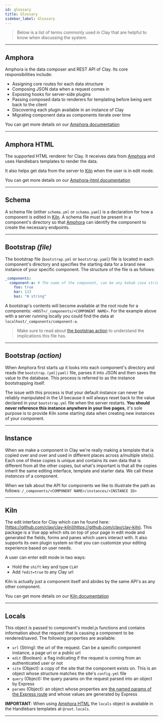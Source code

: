 ```yaml
---
id: glossary
title: Glossary
sidebar_label: Glossary
---
```


> Below is a list of terms commonly used in Clay that are helpful to know when discussing the system.

---

## Amphora

Amphora is the data composer and REST API of Clay. Its core responsibilities include:

- Assigning core routes for each data structure
- Composing JSON data when a request comes in
- Exposing hooks for server-side plugins
- Passing composed data to renderers for templating before being sent back to the client
- Discovering each plugin available in an instance of Clay
- Migrating component data as components iterate over time

You can get more details on our [Amphora documentation](https://docs.clayplatform.com/amphora/docs/introduction)

---

## Amphora HTML

The supported HTML renderer for Clay. It receives data from [Amphora](#amphora) and uses Handlebars templates to render the data.

It also helps get data from the server to [Kiln](#kiln) when the user is in edit mode.

You can get more details on our [Amphora-html documentation](https://docs.clayplatform.com/amphora-html/docs/intro)

---

## Schema

A schema file (either `schema.yml` or `schema.yaml`) is a declaration for how a component is edited in [Kiln](#kiln). A schema file must be present in a component's directory so that [Amphora](#amphora) can identify the component to create the necessary endpoints.

---

## Bootstrap _(file)_

The bootstrap file (`bootstrap.yml` or `bootstrap.yaml`) file is located in each component's directory and specifies the starting data for a brand new instance of your specific component. The structure of the file is as follows:

```yaml
_components:
  component-a: # The name of the component, can be any kebab case string
    foo: true
    bar: 123
    baz: "A string"
```

A bootstrap's contents will become available at the root route for a components: `<HOST>/_components/<COMPONENT NAME>`. For the example above with a server running locally you could find the data at `localhost/_components/component-a`.

> Make sure to read about [the bootstrap action](#bootstrap-action) to understand the implications this file has.

---

## Bootstrap _(action)_

When Amphora first starts up it looks into each component's directory and reads the `bootstrap.(yml|yaml)` file, parses it into JSON and then saves the value to the database. This process is referred to as the instance bootstrapping itself.

The issue with this process is that your default instance can never be reliably manipulated in the UI because it will always reset back to the value declared in your `bootstrap.yml` file when the server restarts. **You should never reference this instance anywhere in your live pages**, it's sole purpose is to provide Kiln some starting data when creating new instances of your component.

---

## Instance

When we make a component in Clay we're really making a template that is copied over and over and used in different places across a/multiple site(s). Each one of these copies is unique and contains its own data that is different from all the other copies, but what's important is that all the copies inherit the same editing interface, template and starter data. We call these _instances_ of a component.

When we talk about the API for components we like to illustrate the path as follows: `/_components/<COMPONENT NAME>/instances/<INSTANCE ID>`

---

## Kiln

The edit interface for Clay which can he found here: [https://github.com/clay/clay-kiln](https://github.com/clay/clay-kiln). This package is a Vue app which sits on top of your page in edit mode and generated the fields, forms and panes which users interact with. It also supports its own plugin system so that you can customize your editing experience based on user needs.

A user can enter edit mode in two ways:

- Hold the `shift` key and type `CLAY`
- Add `?edit=true` to any Clay url

Kiln is actually just a component itself and abides by the same API's as any other component.

You can get more details on our [Kiln documentation](https://docs.clayplatform.com/clay-kiln/docs/introduction)

---

## Locals

This object is passed to component's model.js functions and contains information about the request that is causing a component to be rendered/saved. The following properties are available:

- `url` (String): the url of the request. Can be a specific component instance, a page uri or a public url
- `edit` (Boolean): a flag indicating if the request is coming from an authenticated user or not
- `site` (Object): a copy of the site that the component exists on. This is an object whose structure matches the site's `config.yml` file
- `query` (Object): the query params on the request parsed into an object by Express
- `params` (Object): an object whose properties are [the named params of the Express route](https://expressjs.com/en/guide/routing.html#route-parameters) and whose values are generated by Express

**IMPORTANT**: When using [Amphora HTML](https://github.com/clay/amphora-html) the `locals` object is available in the Handlebars templates at `@root.locals`.

---
